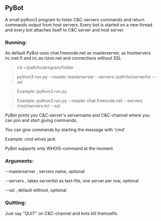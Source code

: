 ## PyBot

A small python3 program to listen C&C-servers commands and return commands output from host servers. Every bot is started on a new thread and every bot attaches itself to C&C server and host server.

### Running:

As default PyBot uses chat.freenode.net as masterserver, as hostservers irc.inet.fi and irc.​as.​rizon.​net and connections without SSL

> cd ~/path/to/program/folder

> python3 run.py --master masterserver --servers /path/to/serverlist --ssl

> Example: python3 run.py

> Example: python3 run.py --master chat.freenode.net --servers /root/servers.txt --ssl

PyBot prints you C&C-server's servername and C&C-channel where you can join and start giving commands.

You can give commands by starting the message with 'cmd' <command>

Example: cmd whois jack

PyBot supports only WHOIS-command at the moment

### Arguments:

--masterserver , servers name, optional

--servers , takes serverlist as text-file, one server per row, optional

--ssl , default without, optional

### Quitting:

Just say "QUIT" on C&C-channel and bots kill themselfs.
